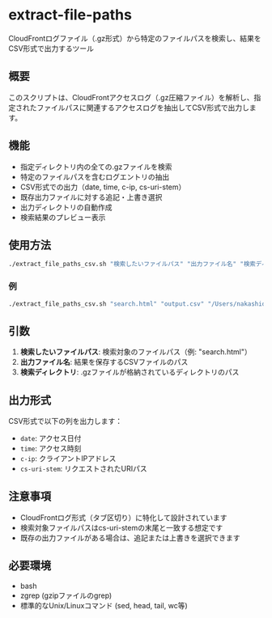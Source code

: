 # extract-file-paths

CloudFrontログファイル（.gz形式）から特定のファイルパスを検索し、結果をCSV形式で出力するツール

## 概要

このスクリプトは、CloudFrontアクセスログ（.gz圧縮ファイル）を解析し、指定されたファイルパスに関連するアクセスログを抽出してCSV形式で出力します。

## 機能

- 指定ディレクトリ内の全ての.gzファイルを検索
- 特定のファイルパスを含むログエントリの抽出
- CSV形式での出力（date, time, c-ip, cs-uri-stem）
- 既存出力ファイルに対する追記・上書き選択
- 出力ディレクトリの自動作成
- 検索結果のプレビュー表示

## 使用方法

```bash
./extract_file_paths_csv.sh "検索したいファイルパス" "出力ファイル名" "検索ディレクトリ"
```

### 例

```bash
./extract_file_paths_csv.sh "search.html" "output.csv" "/Users/nakashidev-user/workspace/sample-dir"
```

## 引数

1. **検索したいファイルパス**: 検索対象のファイルパス（例: "search.html"）
2. **出力ファイル名**: 結果を保存するCSVファイルのパス
3. **検索ディレクトリ**: .gzファイルが格納されているディレクトリのパス

## 出力形式

CSV形式で以下の列を出力します：

- `date`: アクセス日付
- `time`: アクセス時刻
- `c-ip`: クライアントIPアドレス
- `cs-uri-stem`: リクエストされたURIパス

## 注意事項

- CloudFrontログ形式（タブ区切り）に特化して設計されています
- 検索対象ファイルパスはcs-uri-stemの末尾と一致する想定です
- 既存の出力ファイルがある場合は、追記または上書きを選択できます

## 必要環境

- bash
- zgrep (gzipファイルのgrep)
- 標準的なUnix/Linuxコマンド (sed, head, tail, wc等)
